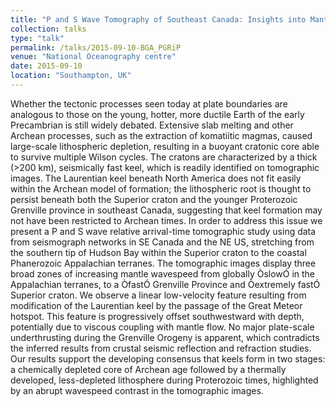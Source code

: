 ```yaml
---
title: "P and S Wave Tomography of Southeast Canada: Insights into Mantle Development and Evolution from Archean to Phanerozoic Times "
collection: talks
type: "talk"
permalink: /talks/2015-09-10-BGA_PGRiP
venue: "National Oceanography centre"
date: 2015-09-10
location: "Southampton, UK"
---
```


Whether the tectonic processes seen today at plate boundaries are analogous to those on the young, hotter, more ductile Earth of the early Precambrian is still widely debated. Extensive slab melting and other Archean processes, such as the extraction of komatiitic magmas, caused large-scale lithospheric depletion, resulting in a buoyant cratonic core able to survive multiple Wilson cycles. The cratons are characterized by a thick (>200 km), seismically fast keel, which is readily identified on tomographic images. The Laurentian keel beneath North America does not fit easily within the Archean model of formation; the lithospheric root is thought to persist beneath both the Superior craton and the younger Proterozoic Grenville province in southeast Canada, suggesting that keel formation may not have been restricted to Archean times. In order to address this issue we present a P and S wave relative arrival-time tomographic study using data from seismograph networks in SE Canada and the NE US, stretching from the southern tip of Hudson Bay within the Superior craton to the coastal Phanerozoic Appalachian terranes. The tomographic images display three broad zones of increasing mantle wavespeed from globally ÒslowÓ in the Appalachian terranes, to a ÒfastÓ Grenville Province and Òextremely fastÓ Superior craton. We observe a linear low-velocity feature resulting from modification of the Laurentian keel by the passage of the Great Meteor hotspot. This feature is progressively offset southwestward with depth, potentially due to viscous coupling with mantle flow. No major plate-scale underthrusting during the Grenville Orogeny is apparent, which contradicts the inferred results from crustal seismic reflection and refraction studies. Our results support the developing consensus that keels form in two stages: a chemically depleted core of Archean age followed by a thermally developed, less-depleted lithosphere during Proterozoic times, highlighted by an abrupt wavespeed contrast in the tomographic images.
